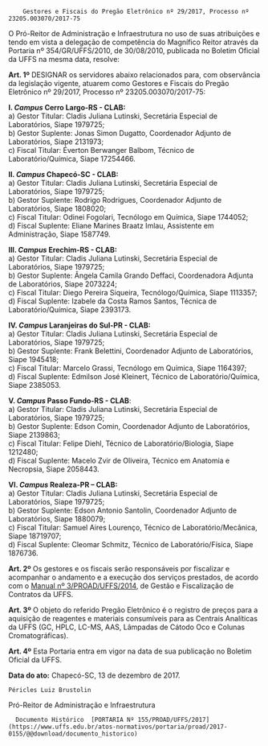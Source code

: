         Gestores e Fiscais do Pregão Eletrônico nº 29/2017, Processo nº 23205.003070/2017-75  

O Pró-Reitor de Administração e Infraestrutura no uso de suas atribuições e tendo em vista a delegação de competência do Magnífico Reitor através da Portaria nº 354/GR/UFFS/2010, de 30/08/2010, publicada no Boletim Oficial da UFFS na mesma data, resolve:

 **Art. 1º** DESIGNAR os servidores abaixo relacionados para, com observância da legislação vigente, atuarem como Gestores e Fiscais do Pregão Eletrônico nº 29/2017, Processo nº 23205.003070/2017-75:

 **I. *Campus* Cerro Largo-RS - CLAB:**  
a) Gestor Titular: Cladis Juliana Lutinski, Secretária Especial de Laboratórios, Siape 1979725;  
b) Gestor Suplente: Jonas Simon Dugatto, Coordenador Adjunto de Laboratórios, Siape 2131973;  
c) Fiscal Titular: Éverton Berwanger Balbom, Técnico de Laboratório/Química, Siape 17254466.

 **II. *Campus* Chapecó-SC - CLAB:**  
a) Gestor Titular: Cladis Juliana Lutinski, Secretária Especial de Laboratórios, Siape 1979725;  
b) Gestor Suplente: Rodrigo Rodrigues, Coordenador Adjunto de Laboratórios, Siape 1808020;  
c) Fiscal Titular: Odinei Fogolari, Tecnólogo em Química, Siape 1744052;  
d) Fiscal Suplente: Eliane Marines Braatz Imlau, Assistente em Administração, Siape 1587749.

 **III. *Campus* Erechim-RS - CLAB:**  
a) Gestor Titular: Cladis Juliana Lutinski, Secretária Especial de Laboratórios, Siape 1979725;  
b) Gestor Suplente: Ângela Camila Grando Deffaci, Coordenadora Adjunta de Laboratórios, Siape 2073224;  
c) Fiscal Titular: Diego Pereira Siqueira, Tecnólogo/Química, Siape 1113357;  
d) Fiscal Suplente: Izabele da Costa Ramos Santos, Técnica de Laboratório/Química, Siape 2393173.

 **IV. *Campus* Laranjeiras do Sul-PR - CLAB:**  
a) Gestor Titular: Cladis Juliana Lutinski, Secretária Especial de Laboratórios, Siape 1979725;  
b) Gestor Suplente: Frank Belettini, Coordenador Adjunto de Laboratórios, Siape 1945418;  
c) Fiscal Titular: Marcelo Grassi, Tecnólogo em Química, Siape 1164397;  
d) Fiscal Suplente: Edmilson José Kleinert, Técnico de Laboratório/Química, Siape 2385053.

 **V. *Campus* Passo Fundo-RS - CLAB**:  
a) Gestor Titular: Cladis Juliana Lutinski, Secretária Especial de Laboratórios, Siape 1979725;  
b) Gestor Suplente: Edson Comin, Coordenador Adjunto de Laboratórios, Siape 2139863;  
c) Fiscal Titular: Felipe Diehl, Técnico de Laboratório/Biologia, Siape 1212480;  
d) Fiscal Suplente: Macelo Zvir de Oliveira, Técnico em Anatomia e Necropsia, Siape 2058443.

 **VI. *Campus* Realeza-PR – CLAB:**  
a) Gestor Titular: Cladis Juliana Lutinski, Secretária Especial de Laboratórios, Siape 1979725;  
b) Gestor Suplente: Edson Antonio Santolin, Coordenador Adjunto de Laboratórios, Siape 1880079;  
c) Fiscal Titular: Samuel Aires Lourenço, Técnico de Laboratório/Mecânica, Siape 18719707;  
d) Fiscal Suplente: Cleomar Schmitz, Técnico de Laboratório/Física, Siape 1876736.

 **Art. 2º** Os gestores e os fiscais serão responsáveis por fiscalizar e acompanhar o andamento e a execução dos serviços prestados, de acordo com o [Manual nº 3/PROAD/UFFS/2014](https://www.uffs.edu.br/atos-normativos/manual/proad/2014-0003), de Gestão e Fiscalização de Contratos da UFFS.

 **Art. 3º** O objeto do referido Pregão Eletrônico é o registro de preços para a aquisição de reagentes e materiais consumíveis para as Centrais Analíticas da UFFS (GC, HPLC, LC-MS, AAS, Lâmpadas de Cátodo Oco e Colunas Cromatográficas).

 **Art. 4º** Esta Portaria entra em vigor na data de sua publicação no Boletim Oficial da UFFS.  
  


   **Data do ato:** Chapecó-SC, 13 de dezembro de 2017.   
 

    Péricles Luiz Brustolin   
 Pró-Reitor de Administração e Infraestrutura 

      Documento Histórico  [PORTARIA Nº 155/PROAD/UFFS/2017](https://www.uffs.edu.br/atos-normativos/portaria/proad/2017-0155/@@download/documento_historico)     
      